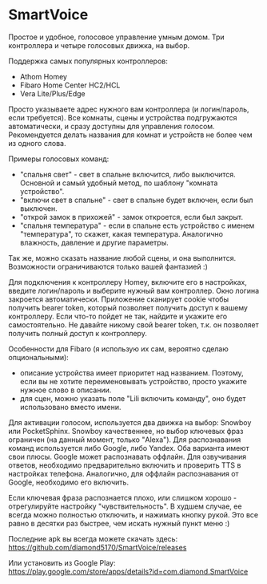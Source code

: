 # SmartVoice

Простое и удобное, голосовое управление умным домом. Три контроллера и четыре голосовых движка, на выбор.

Поддержка самых популярных контроллеров:
- Athom Homey
- Fibaro Home Center HC2/HCL
- Vera Lite/Plus/Edge

Просто указываете адрес нужного вам контроллера (и логин/пароль, если требуется).
Все комнаты, сцены и устройства подгружаются автоматически, и сразу доступны для управления голосом.
Рекомендуется делать названия для комнат и устройств не более чем из одного слова.

Примеры голосовых команд:
- "спальня свет" - свет в спальне включится, либо выключится. Основной и самый удобный метод, по шаблону "комната устройство".
- "включи свет в спальне" - свет в спальне будет включен, если был выключен.
- "открой замок в прихожей" - замок откроется, если был закрыт.
- "спальня температура" - если в спальне есть устройство с именем "температура", то скажет, какая температура. Аналогично влажность, давление и другие параметры.

Так же, можно сказать название любой сцены, и она выполнится. Возможности ограничиваются только вашей фантазией :)

Для подключения к контроллеру Homey, включите его в настройках, введите логин/пароль и выберите нужный вам контроллер. Окно логина закроется автоматически.
Приложение сканирует cookie чтобы получить bearer token, который позволяет получить доступ к вашему контроллеру. Если что-то пойдет не так, найдите и укажите его самостоятельно.
Не давайте никому свой bearer token, т.к. он позволяет получить полный доступ к контроллеру.

Особенности для Fibaro (я использую их сам, вероятно сделаю опциональными):
- описание устройства имеет приоритет над названием. Поэтому, если вы не хотите переименовывать устройство, просто укажите нужное слово в описании.
- для сцен, можно указать поле "Lili включить команду", оно будет использовано вместо имени.

Для активации голосом, используется два движка на выбор: Snowboy или PocketSphinx. Snowboy качественнее, но выбор ключевых фраз ограничен (на данный момент, только "Alexa").
Для распознавания команд используется либо Google, либо Yandex. Оба варианта имеют свои плюсы. Google может распознавать оффлайн.
Для озвучивания ответов, необходимо предварительно включить и проверить TTS в настройках телефона. Аналогично, для оффлайн распознавания от Google, необходимо его включить.

Если ключевая фраза распознается плохо, или слишком хорошо - отрегулируйте настройку "чувствительность".
В худшем случае, ее всегда можно полностью отключить, и нажимать кнопку рукой. Это все равно в десятки раз быстрее, чем искать нужный пункт меню :)

Последние apk вы всегда можете скачать здесь: https://github.com/diamond5170/SmartVoice/releases

Или установить из Google Play: https://play.google.com/store/apps/details?id=com.diamond.SmartVoice
